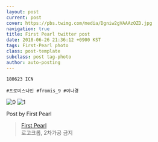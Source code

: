 ```yaml
---
layout: post
current: post
cover: https://pbs.twimg.com/media/Dgniw2gVAAAzOZD.jpg
navigation: true
title: First Pearl twitter post
date: 2018-06-26 21:36:12 +0900 KST
tags: First-Pearl photo
class: post-template
subclass: post tag-photo
author: auto-posting
---
```


```  
180623 ICN  
  
#프로미스나인 #fromis_9 #이나경  

```

![0](https://pbs.twimg.com/media/DgnivweUwAAjAEl.jpg)
![1](https://pbs.twimg.com/media/Dgniw2gVAAAzOZD.jpg)


Post by First Pearl

> [First Pearl](https://twitter.com/fromis_ng)  
  로고크롭, 2차가공 금지